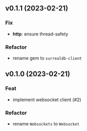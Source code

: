 ## v0.1.1 (2023-02-21)

### Fix

- **http**: ensure thread-safety

### Refactor

- rename gem to `surrealdb-client`

## v0.1.0 (2023-02-21)

### Feat

- implement websocket client (#2)

### Refactor

- rename `Websockets` to `Websocket`
